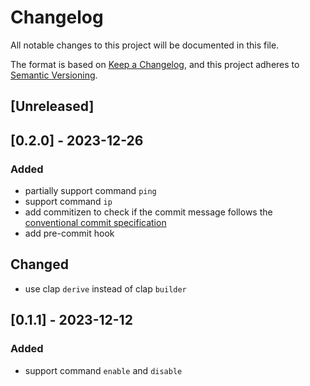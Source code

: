 # Changelog
All notable changes to this project will be documented in this file.

The format is based on [Keep a Changelog](https://keepachangelog.com/en/1.1.0/),
and this project adheres to [Semantic Versioning](https://semver.org/spec/v2.0.0.html).

## [Unreleased]

## [0.2.0] - 2023-12-26

### Added

- partially support command `ping`
- support command `ip`
- add commitizen to check if the commit message follows the [conventional commit specification](https://www.conventionalcommits.org/)
- add pre-commit hook

## Changed

- use clap `derive` instead of clap `builder`

## [0.1.1] - 2023-12-12

### Added

- support command `enable` and `disable`

